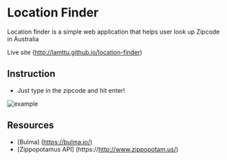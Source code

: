 # Location Finder
Location finder is a simple web application that helps user look up Zipcode in Australia

Live site (http://lamttu.github.io/location-finder)

## Instruction
- Just type in the zipcode and hit enter!

![example](https://i.imgur.com/8AIafhv.png)

## Resources
- [Bulma] (https://bulma.io/)
- [Zippopotamus API] (https://http://www.zippopotam.us/)


